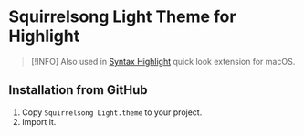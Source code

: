 # Squirrelsong Light Theme for Highlight

> [!INFO] Also used in [Syntax Highlight](https://github.com/sbarex/SourceCodeSyntaxHighlight) quick look extension for macOS.

## Installation from GitHub

1. Copy `Squirrelsong Light.theme` to your project.
2. Import it.
